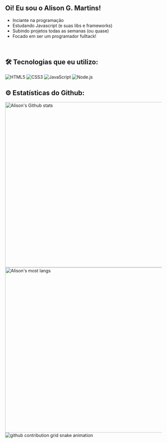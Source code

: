 ## Oi! Eu sou o Alison G. Martins! 

- Inciante na programação
- Estudando Javascript (e suas libs e frameworks)
- Subindo projetos todas as semanas (ou quase)
- Focado em ser um programador fulltack!

<br>

## 🛠️ Tecnologias que eu utilizo:
<div style="display: inline-block">
  <img align="center" alt="HTML5" src="https://img.shields.io/badge/HTML5-E34F26?style=for-the-badge&logo=html5&logoColor=white">
  <img align="center" alt="CSS3" src="https://img.shields.io/badge/CSS3-1572B6?style=for-the-badge&logo=css3&logoColor=white">
  <img align="center" alt="JavaScript" src="https://img.shields.io/badge/JavaScript-F7DF1E?style=for-the-badge&logo=javascript&logoColor=black">
  <img align="center" alt="Node.js" src="https://img.shields.io/badge/Node.js-43853D?style=for-the-badge&logo=node.js&logoColor=white">
</div>

<br>

## ⚙️ Estatísticas do Github:
<img width="530em" src="https://github-readme-stats.vercel.app/api?username=devgmartins&show_icons=true&theme=dark" alt="Alison's Github stats">
<img width="530em" src="https://github-readme-stats.vercel.app/api/top-langs/?username=devgmartins&layout=compact&theme=dark" alt="Alison's most langs">
<br>

<picture>
  <source media="(prefers-color-scheme: dark)" srcset="https://raw.githubusercontent.com/devgmartins/YourUser/output/github-contribution-grid-snake-dark.svg">
  <source media="(prefers-color-scheme: light)" srcset="https://raw.githubusercontent.com/devgmartins/YourUser/output/github-contribution-grid-snake.svg">
  <img alt="github contribution grid snake animation" src="https://raw.githubusercontent.com/devgmartins/YourUser/output/github-contribution-grid-snake.svg">
</picture>
